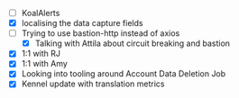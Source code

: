* [ ] KoalAlerts
* [x] localising the data capture fields
* [ ] Trying to use bastion-http instead of axios
  * [x] Talking with Attila about circuit breaking and bastion
* [x] 1:1 with RJ
* [x] 1:1 with Amy
* [x] Looking into tooling around Account Data Deletion Job
* [x] Kennel update with translation metrics
